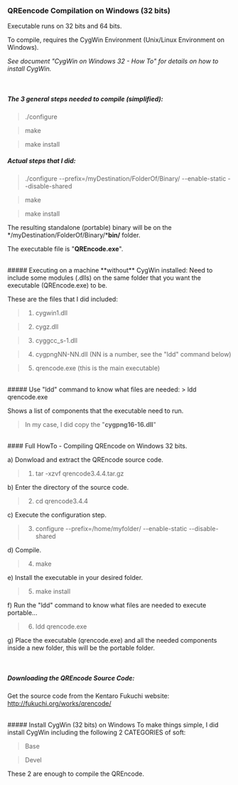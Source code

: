 ### QREencode Compilation on Windows (32 bits)
Executable runs on 32 bits and 64 bits.

To compile, requires the CygWin Environment (Unix/Linux Environment on Windows).

*See document "CygWin on Windows 32 - How To" for details on how to install CygWin.*

<br>

##### The 3 general steps needed to compile (simplified):
> ./configure

> make

> make install


##### Actual steps that I did:
> ./configure --prefix=/myDestination/FolderOf/Binary/  --enable-static  --disable-shared

> make

> make install

The resulting standalone (portable) binary will be on the */myDestination/FolderOf/Binary/***bin/** folder.

The executable file is "**QREncode.exe**".

<br>
##### Executing on a machine **without** CygWin installed:
Need to include some modules (.dlls) on the same folder that you want the executable (QREncode.exe) to be.

These are the files that I did included:
> 1) cygwin1.dll

> 2) cygz.dll

> 3) cyggcc_s-1.dll

> 4) cygpngNN-NN.dll  (NN is a number, see the "ldd" command below)

> 5) qrencode.exe  (this is the main executable)

<br>
##### Use "ldd" command to know what files are needed:
> ldd  qrencode.exe

Shows a list of components that the executable need to run.

> In my case, I did copy the "**cygpng16-16.dll**"

<br>
#### Full HowTo - Compiling QREncode on Windows 32 bits.

a) Donwload and extract the QREncode source code.
> 1) tar  -xzvf  qrencode3.4.4.tar.gz

b) Enter the directory of the source code.
> 2) cd  qrencode3.4.4

c) Execute the configuration step.
> 3) configure  --prefix=/home/myfolder/  --enable-static  --disable-shared

d) Compile.
> 4) make

e) Install the executable in your desired folder.
> 5) make install

f) Run the "ldd" command to know what files are needed to execute portable...
> 6) ldd qrencode.exe

g) Place the executable (qrencode.exe) and all the needed components inside a new folder, this will be the portable folder.

<br>

##### Downloading the QREncode Source Code:
Get the source code from the Kentaro Fukuchi website: http://fukuchi.org/works/qrencode/

<br>
##### Install CygWin (32 bits) on Windows
To make things simple, I did install CygWin including the following 2 CATEGORIES of soft:

> Base

> Devel

These 2 are enough to compile the QREncode.
<br>

